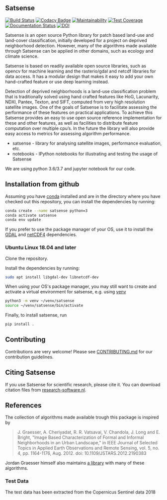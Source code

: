 ## Satsense

[![Build Status](https://travis-ci.com/DynaSlum/satsense.svg?branch=master)](https://travis-ci.com/DynaSlum/satsense)
[![Codacy Badge](https://api.codacy.com/project/badge/Grade/458c8543cd304b8387b7b114218dc57c)](https://www.codacy.com/app/DynaSlum/satsense?utm_source=github.com&amp;utm_medium=referral&amp;utm_content=DynaSlum/satsense&amp;utm_campaign=Badge_Grade)
[![Maintainability](https://api.codeclimate.com/v1/badges/ed3655f6056f89f5e107/maintainability)](https://codeclimate.com/github/DynaSlum/satsense/maintainability)
[![Test Coverage](https://api.codeclimate.com/v1/badges/ed3655f6056f89f5e107/test_coverage)](https://codeclimate.com/github/DynaSlum/satsense/test_coverage)
[![Documentation Status](https://readthedocs.org/projects/satsense/badge/?version=latest)](https://satsense.readthedocs.io/en/latest/?badge=latest)
[![DOI](https://zenodo.org/badge/DOI/10.5281/zenodo.1463015.svg)](https://doi.org/10.5281/zenodo.1463015)

Satsense is an open source Python library for patch based land-use and land-cover classification, initially
developed for a project on deprived neighborhood detection. However, many of the algorithms made available
through Satsense can be applied in other domains, such as ecology and climate science.

Satsense is based on readily available open source libraries, such as opencv for machine learning and the
rasterio/gdal and netcdf libraries for data access. It has a modular design that makes it easy to add your own
hand-crafted feature or use deep learning instead.

Detection of deprived neighborhoods is a land-use classification problem that is traditionally solved using
hand crafted features like HoG, Lacunarity, NDXI, Pantex, Texton, and SIFT, computed from very high resolution
satellite images. One of the goals of Satsense is to facilitate assessing the performance of these features on
practical applications. To achieve this Satsense provides an easy to use open source reference implementation for
these and other features, as well as facilities to distribute feature computation over multiple cpu’s. In the future the
library will also provide easy access to metrics for assessing algorithm performance.

* satsense - library for analysing satellite images, performance evaluation, etc.
* notebooks - IPython notebooks for illustrating and testing the usage of Satsense

We are using python 3.6/3.7 and jupyter notebook for our code.

## Installation from github

Assuming you have [conda](https://conda.io) installed and are in the
directory where you have checked out this repository, you can install
the dependencies by running:

```bash
conda create --name satsense python=3
conda activate satsense
conda env update
```

If you prefer to use the package manager of your OS, use it to install
the [GDAL](https://pypi.org/project/GDAL/) and
[netCDF4](http://unidata.github.io/netcdf4-python/) dependencies. 

### Ubuntu Linux 18.04 and later

Clone the repository.

Install the dependencies by running:
```bash
sudo apt install libgdal-dev libnetcdf-dev
```
When using your OS's package manager, you may still want to create and
activate a virtual environment for satsense, e.g. using
[venv](https://docs.python.org/3/library/venv.html)
```bash
python3 -m venv ~/venv/satsense
source ~/venv/satsense/bin/activate
```

Finally, to install satsense, run
```bash
pip install .
```

## Contributing
Contributions are very welcome! Please see [CONTRIBUTING.md](https://github.com/DynaSlum/satsense/blob/master/CONTRIBUTING.md) for our contribution guidelines.

## Citing Satsense
If you use Satsense for scientific research, please cite it. You can download citation files from [research-software.nl](https://www.research-software.nl/software/satsense).

## References

The collection of algorithms made available trough this package is inspired by
> J. Graesser, A. Cheriyadat, R. R. Vatsavai, V. Chandola, J. Long and E. Bright, "Image Based Characterization of Formal and Informal Neighborhoods in an Urban Landscape," in IEEE Journal of Selected Topics in Applied Earth Observations and Remote Sensing, vol. 5, no. 4, pp. 1164-1176, Aug. 2012.
doi: 10.1109/JSTARS.2012.2190383

Jordan Graesser himself also maintains [a library](https://github.com/jgrss/spfeas) with many of these algorithms.


### Test Data
The test data has been extracted from the Copernicus Sentinel data 2018
